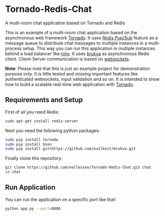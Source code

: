 Tornado-Redis-Chat
==================

A mutli-room chat application based on Tornado and Redis

This is an example of a mutli-room chat application based on the asynchronous
web framework [Tornado](http://www.tornadoweb.org/). It uses [Redis Pup/Sub](http://redis.io/topics/pubsub)
feature as a message queue to distribute chat messages to multiple instances in a mutli-process
setup. This way you can run this application in mutliple instances behind a load balancer
like [ninx](http://nginx.org/). It uses [brukva](https://github.com/evilkost/brukva) as asynchronous
Redis client. Client-Server communication is based on [websockets](http://www.tornadoweb.org/en/stable/websocket.html).

**Note**: Please note that this is just an example project for demonstration purpose only. It is little tested
and missing important features like authenticated websockets, input validation and so on. It is intended
to show how to build a scalable real-time web application with [Tornado](http://www.tornadoweb.org/).

## Requirements and Setup
First of all you need Redis:
```Bash
sudo apt-get install redis-server
```
Next you need the following python packages:
```Bash
sudo pip install tornado
sudo pip install bson
sudo pip install git+https://github.com/evilkost/brukva.git
```
Finally clone this repository:
```Bash
git clone https://github.com/nellessen/Tornado-Redis-Chat.git chat
cd chat
```

## Run Application
You can run the application on a specific port like that:
```Bash
python app.py --port=8888
```